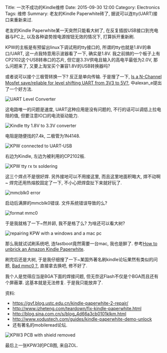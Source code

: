 Title: 一次不成功的Kindle维修
Date: 2015-09-30 12:00
Category: Electronics
Tags: 维修
Summary: 老友的Kindle Paperwhite砖了, 据说可以连tty(UART)接口来重新来过.

老友的Kindle Paperwhite某一天突然只能看大树了, 在反复插拔USB接口到充电器与PC上, 以及各种姿势按电源按钮无效的情况下, 打算拆开重新刷.

KPW的主板是有预留出linux下调试用的tty接口的, 所谓的tty也就是1.8V的串口/UART, 这一点我特意用示波器看了一下, 确实是1.8V. 我之前搞的一个板子上有CP2102这个USB转串口的芯片, 但它是3.3V供电且输入的高电平最低为2.0V, 那么问题来了, 又要上淘宝买个兼容1.8V的USB转换器吗?

或者说可以接个三极管转换一下? 反正是单向传输. 于是搜了一下, [Is a N-Channel Mosfet save/reliable for level shifting UART from 3V3 to 5V?](http://electronics.stackexchange.com/questions/102603/is-a-n-channel-mosfet-save-reliable-for-level-shifting-uart-from-3v3-to-5v), 中alexan_e提出了一个好方法.

![UART Level Converter][1]

这电路唯一的问题是速度, UART这种应用是没有问题的, 不行的话可以调低上拉电阻的值, 但要注意IO口的电流驱动能力.

![Kindle tty 1.8V to 3.3V converter][2]

电阻是随便找的7.4k, 二极管为1N4148.

![KPW connected to UART-USB][3]

右边为Kindle, 左边为被利用的CP2102板.

![KPW tty rx tx soldering][4]

这三个焊点不是很好焊. 另外接地可以不用接这里, 而且这里地面积略大, 焊不动啊~ 焊完还用热熔胶固定了一下, 不小心把焊盘扯下来就好玩了.

![mmcblk0 error][5]

启动后满屏的mmcblk0错误. 文件系统错误导致的么?

![format mmc0][6]

于是我就格了一下~然并卵, 我不是格了么? 为啥还可以看大树?

![repairing KPW with a windows and a mac pc][7]

那么我就试试刷系统吧, 连fastboot竟然需要一台mac, 我也是醉了. 参考[How to unbrick an Amazon Kindle Paperwhite](https://gist.github.com/TobiasWooldridge/22f0cdca75190b9a473f).

刷完后还是大树, 于是我仔细搜了一下~某国外著名刷kindle论坛果然有类似的问题, [Bad mmc0 ?](http://www.mobileread.com/forums/showthread.php?t=186035), 直接拿去换吧, 修不好了.

我个人是觉得应当是BGA下面的焊接问题, 但无奈这Flash不仅是个BGA而且还有个屏蔽罩. 这基本就是无法修复. 于是我只能放弃了.

资料:

* <https://gyf.blog.ustc.edu.cn/kindle-paperwhite-2-repair/>
* <http://www.izheteng.com/teardown/fix-kindle-paperwhite.html>
* <http://blog.sina.com.cn/s/blog_4d66a3cb0101klkm.html>
* <http://www.xodustech.com/guides/kindle-paperwhite-demo-unlock>
* 还有著名的mobileread论坛.

![KPW3 PCB with shield removed][8]

最后上一张KPW3的PCB图, 来自ZOL.


[1]: {static}../images/yi-ci-bu-cheng-gong-de-kindlewei-xiu/1.png
[2]: {static}../images/yi-ci-bu-cheng-gong-de-kindlewei-xiu/2.jpg
[3]: {static}../images/yi-ci-bu-cheng-gong-de-kindlewei-xiu/3.jpg
[4]: {static}../images/yi-ci-bu-cheng-gong-de-kindlewei-xiu/4.jpg
[5]: {static}../images/yi-ci-bu-cheng-gong-de-kindlewei-xiu/5.png
[6]: {static}../images/yi-ci-bu-cheng-gong-de-kindlewei-xiu/6.png
[7]: {static}../images/yi-ci-bu-cheng-gong-de-kindlewei-xiu/7.jpg
[8]: {static}../images/yi-ci-bu-cheng-gong-de-kindlewei-xiu/8.jpg
